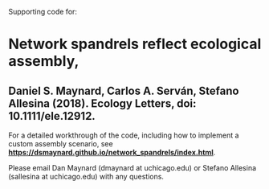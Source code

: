 Supporting code for: 

# Network spandrels reflect ecological assembly,
## Daniel S. Maynard, Carlos A. Serván, Stefano Allesina (2018). Ecology Letters, doi: 10.1111/ele.12912.

For a detailed workthrough of the code, including how to implement a custom assembly scenario, see **https://dsmaynard.github.io/network_spandrels/index.html**. 

Please email Dan Maynard (dmaynard at uchicago.edu) or Stefano Allesina (sallesina at uchicago.edu) with any questions. 
